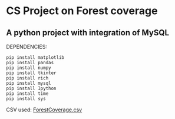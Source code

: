 # CS Project on Forest coverage
A python project with integration of MySQL
----------------------------------------------------------------------------------------------
DEPENDENCIES:
```
pip install matplotlib
pip install pandas
pip install numpy
pip install tkinter
pip install rich
pip install mysql
pip install Ipython
pip install time
pip install sys
```

CSV used:
[ForestCoverage.csv](https://github.com/PiyushBOT/IP_Project_Class12-CBSE-/files/7259741/ForestCoverage.csv)
